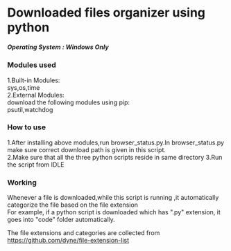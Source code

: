 # Downloaded files organizer using python 
##### Operating System : Windows Only
### Modules used
1.Built-in Modules:  
sys,os,time  
2.External Modules:  
download the following modules using pip:  
psutil,watchdog
### How to use
1.After installing above modules,run browser_status.py.In browser_status.py make sure correct download path is given in this script.  
2.Make sure that all the three python scripts reside in same directory
3.Run the script from IDLE  
### Working
Whenever a file is downloaded,while this script is running ,it automatically categorize the file based on the file extension  
For example, if a python script is downloaded which has ".py" extension, it goes into "code" folder automatically. 

The file extensions and categories  are collected from   
https://github.com/dyne/file-extension-list  
